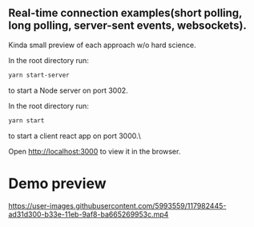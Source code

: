 ##  Real-time connection examples(short polling, long polling, server-sent events, websockets).

Kinda small preview of each approach w/o hard science.


In the root directory run:

```sh
yarn start-server
```
to start a Node server on port 3002.


In the root directory run:
```sh
yarn start
```
to start a client react app on port 3000.\

Open [http://localhost:3000](http://localhost:3000) to view it in the browser.

# Demo preview
https://user-images.githubusercontent.com/5993559/117982445-ad31d300-b33e-11eb-9af8-ba665269953c.mp4
